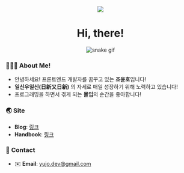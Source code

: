 <div align=center>
<img src="https://capsule-render.vercel.app/api?type=waving&color=2AC1BC" />

<h1 align=center>Hi, there!</h1>
<p align="center">

  ![snake gif](https://github.com/yujo11/yujo11/blob/output/github-contribution-grid-snake.gif)
  
</p>
</div>



### 💁🏻‍♂️ About Me!

- 안녕하세요! 프론트엔드 개발자를 꿈꾸고 있는 **조윤호**입니다!
- **일신우일신(日新又日新)** 의 자세로 매일 성장하기 위해 노력하고 있습니다!
- 프로그래밍을 하면서 겪게 되는 **몰입**의 순간을 좋아합니다!

### 🌏 Site

- **Blog**: [링크](https://yujo11.github.io/)
- **Handbook**: [링크](https://app.gitbook.com/@yujo/s/selfmade-handbook/)

### 🔗 **Contact**

- ✉️ **Email**: yujo.dev@gmail.com
